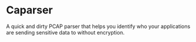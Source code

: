 # Caparser
A quick and dirty PCAP parser that helps you identify who your applications are sending sensitive data to without encryption.
